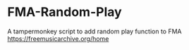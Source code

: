 # FMA-Random-Play
A tampermonkey script to add random play function to FMA https://freemusicarchive.org/home
